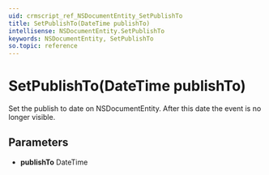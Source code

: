 ```yaml
---
uid: crmscript_ref_NSDocumentEntity_SetPublishTo
title: SetPublishTo(DateTime publishTo)
intellisense: NSDocumentEntity.SetPublishTo
keywords: NSDocumentEntity, SetPublishTo
so.topic: reference
---
```


# SetPublishTo(DateTime publishTo)

Set the publish to date on NSDocumentEntity. After this date the event is no longer visible.

## Parameters

* **publishTo** DateTime

